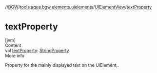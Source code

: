 //[BGW](../../../index.md)/[tools.aqua.bgw.elements.uielements](../index.md)/[UIElementView](index.md)/[textProperty](text-property.md)



# textProperty  
[jvm]  
Content  
val [textProperty](text-property.md): [StringProperty](../../tools.aqua.bgw.observable/-string-property/index.md)  
More info  


Property for the mainly displayed text on the UIElement,.

  



